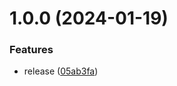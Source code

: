 # 1.0.0 (2024-01-19)


### Features

* release ([05ab3fa](https://github.com/fgiova/undici-rest-client/commit/05ab3fa404743e153092a41dfcaec5c960750ffe))
